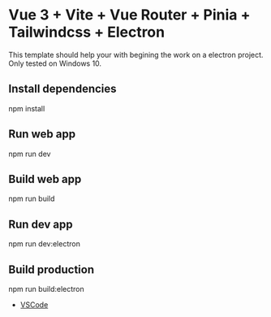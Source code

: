 # Vue 3 + Vite + Vue Router + Pinia + Tailwindcss + Electron

This template should help your with begining the work on a electron project.
Only tested on Windows 10.

## Install dependencies

npm install

## Run web app

npm run dev

## Build web app

npm run build

## Run dev app

npm run dev:electron

## Build production

npm run build:electron

- [VSCode](https://code.visualstudio.com/)
